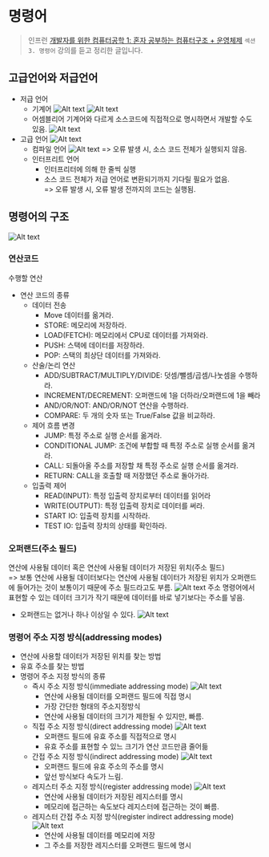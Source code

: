 # 명령어

> 인프런 [개발자를 위한 컴퓨터공학 1: 혼자 공부하는 컴퓨터구조 + 운영체제](https://www.inflearn.com/course/%ED%98%BC%EC%9E%90-%EA%B3%B5%EB%B6%80%ED%95%98%EB%8A%94-%EC%BB%B4%ED%93%A8%ED%84%B0%EA%B5%AC%EC%A1%B0-%EC%9A%B4%EC%98%81%EC%B2%B4%EC%A0%9C) `섹션 3. 명령어` 강의를 듣고 정리한 글입니다.

## 고급언어와 저급언어
- 저급 언어
    - 기계어
        ![Alt text](image.png)
        ![Alt text](image-1.png)
    - 어셈블리어
        기계어와 다르게 소스코드에 직접적으로 명시하면서 개발할 수도 있음.
        ![Alt text](image-2.png)
- 고급 언어
    ![Alt text](image-3.png)
    - 컴파일 언어
        ![Alt text](image-4.png)
        => 오류 발생 시, 소스 코드 전체가 실행되지 않음.
    - 인터프리트 언어
        - 인터프리터에 의해 한 줄씩 실행
        - 소스 코드 전체가 저급 언어로 변환되기까지 기다릴 필요가 없음.</br>
        => 오류 발생 시, 오류 발생 전까지의 코드는 실행됨.

## 명령어의 구조
![Alt text](image-6.png)

### 연산코드
수행할 연산

- 연산 코드의 종류
    - 데이터 전송
        - Move 데이터를 옮겨라.
        - STORE: 메모리에 저장하라.
        - LOAD(FETCH): 메모리에서 CPU로 데이터를 가져와라.
        - PUSH: 스택에 데이터를 저장하라.
        - POP: 스택의 최상단 데이터를 가져와라.
    - 산술/논리 연산
        - ADD/SUBTRACT/MULTIPLY/DIVIDE: 덧셈/뺄셈/곱셈/나눗셈을 수행하라.
        - INCREMENT/DECREMENT: 오퍼랜드에 1을 더하라/오퍼랜드에 1을 빼라
        - AND/OR/NOT: AND/OR/NOT 연산을 수행하라.
        - COMPARE: 두 개의 숫자 또는 True/False 값을 비교하라.
    - 제어 흐름 변경
        - JUMP: 특정 주소로 실행 순서를 옮겨라.
        - CONDITIONAL JUMP: 조건에 부합할 때 특정 주소로 실행 순서를 옮겨라.
        - CALL: 되돌아올 주소를 저장할 채 특정 주소로 실행 순서를 옮겨라.
        - RETURN: CALL을 호출할 때 저장했던 주소로 돌아가라.
    - 입출력 제어
        - READ(INPUT): 특정 입출력 장치로부터 데이터를 읽어라
        - WRITE(OUTPUT): 특정 입출력 장치로 데이터를 써라.
        - START IO: 입출력 장치를 시작하라.
        - TEST IO: 입출력 장치의 상태를 확인하라.

### 오퍼랜드(주소 필드)
연산에 사용될 데이터 혹은 연산에 사용될 데이터가 저장된 위치(주소 필드)</br>
=> 보통 연산에 사용될 데이터보다는 연산에 사용될 데이터가 저장된 위치가 오퍼랜드에 들어가는 것이 보통이기 때문에 주소 필드라고도 부름.
![Alt text](image-7.png)
주소 명령어에서 표현할 수 있는 데이터 크기가 작기 때문에 데이터를 바로 넣기보다는 주소를 넣음.
- 오퍼랜드는 없거나 하나 이상일 수 있다.
![Alt text](image-5.png)

### 명령어 주소 지정 방식(addressing modes)
- 연산에 사용할 데이터가 저장된 위치를 찾는 방법
- 유효 주소를 찾는 방법
- 명령어 주소 지정 방식의 종류
    - 즉시 주소 지정 방식(immediate addressing mode)
    ![Alt text](image-8.png)
        - 연산에 사용될 데이터를 오퍼랜드 필드에 직접 명시
        - 가장 간단한 형태의 주소지정방식
        - 연산에 사용될 데이터의 크기가 제한될 수 있지만, 빠름.
    - 직접 주소 지정 방식(direct addressing mode)
    ![Alt text](image-9.png)
        - 오퍼랜드 필드에 유효 주소를 직접적으로 명시
        - 유효 주소를 표현할 수 있느 크기가 연산 코드만큼 줄어듦 
    - 간접 주소 지정 방식(indirect addressing mode)
    ![Alt text](image-10.png)
        - 오퍼랜드 필드에 유효 주소의 주소를 명시
        - 앞선 방식보다 속도가 느림.
    - 레지스터 주소 지정 방식(register addressing mode)
    ![Alt text](image-11.png)
        - 연산에 사용될 데이터가 저장된 레지스터를 명시
        - 메모리에 접근하는 속도보다 레지스터에 접근하는 것이 빠름.
    - 레지스터 간접 주소 지정 방식(register indirect addressing mode)
    ![Alt text](image-12.png)
        - 연산에 사용될 데이터를 메모리에 저장
        - 그 주소를 저장한 레지스터를 오퍼랜드 필드에 명시